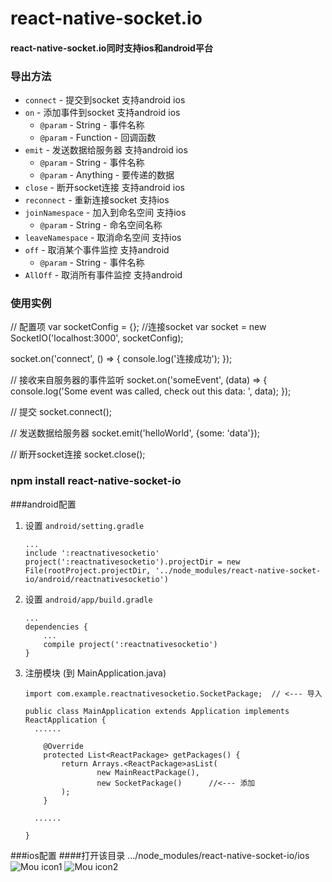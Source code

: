 # react-native-socket.io
#### react-native-socket.io同时支持ios和android平台
### 导出方法
- `connect` - 提交到socket  支持android ios
- `on` - 添加事件到socket  支持android ios
    - `@param` - String - 事件名称
    - `@param` - Function - 回调函数
- `emit` - 发送数据给服务器  支持android ios
    - `@param` - String - 事件名称
    - `@param` - Anything - 要传递的数据
- `close` - 断开socket连接  支持android ios
- `reconnect` - 重新连接socket  支持ios
- `joinNamespace` - 加入到命名空间  支持ios
	 - `@param` - String - 命名空间名称
- `leaveNamespace` - 取消命名空间  支持ios
- `off` - 取消某个事件监控  支持android
	- `@param` - String - 事件名称
- `AllOff` - 取消所有事件监控  支持android

### 使用实例
// 配置项
var socketConfig = {};
//连接socket
var socket = new SocketIO('localhost:3000', socketConfig);


socket.on('connect', () => {
    console.log('连接成功');
});

// 接收来自服务器的事件监听
socket.on('someEvent', (data) => {
    console.log('Some event was called, check out this data: ', data);
});

// 提交
socket.connect();

// 发送数据给服务器
socket.emit('helloWorld', {some: 'data'});

// 断开socket连接
socket.close();

### npm install react-native-socket-io

###android配置
1. 设置 `android/setting.gradle`

    ```
    ...
	include ':reactnativesocketio'
	project(':reactnativesocketio').projectDir = new File(rootProject.projectDir, '../node_modules/react-native-socket-io/android/reactnativesocketio')
    ```

2. 设置 `android/app/build.gradle`

    ```
    ...
    dependencies {
        ...
        compile project(':reactnativesocketio')
    }
    ```
    
3. 注册模块 (到 MainApplication.java)

    ```
    import com.example.reactnativesocketio.SocketPackage;  // <--- 导入

    public class MainApplication extends Application implements ReactApplication {
      ......

        @Override
    	protected List<ReactPackage> getPackages() {
      		return Arrays.<ReactPackage>asList(
          			new MainReactPackage(),
          			new SocketPackage()      //<--- 添加
      		);
    	} 

      ......

    }
    ```

###ios配置
####打开该目录 .../node_modules/react-native-socket-io/ios
![Mou icon1](https://cl.ly/2Y1Q380G100m/Image%202016-07-17%20at%202.44.11%20%E4%B8%8B%E5%8D%88.png)
![Mou icon2](https://cl.ly/3b0E3J2J1H1C/Image%202016-07-17%20at%202.15.23%20%E4%B8%8B%E5%8D%88.png)






